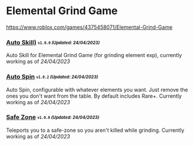 # Elemental Grind Game
https://www.roblox.com/games/4375458071/Elemental-Grind-Game

### [Auto Skill)](/ElementalGrindGame/Scripts/autoskill.lua) <sub><sup>`v1.0.0` *(Updated: 24/04/2023)*</sup></sub>
Auto Skill for Elemental Grind Game (for grinding element exp), currently working as of *24/04/2023*

### [Auto Spin](/ElementalGrindGame/Scripts/autospin.lua) <sub><sup>`v1.0.2` *(Updated: 24/04/2023)*</sup></sub>
Auto Spin, configurable with whatever elements you want. Just remove the ones you don't want from the table. By default includes Rare+. Currently working as of *24/04/2023*

### [Safe Zone](/ElementalGrindGame/Scripts/safezone.lua) <sub><sup>`v1.0.0` *(Updated: 24/04/2023)*</sup></sub>
Teleports you to a safe-zone so you aren't killed while grinding. Currently working as of *24/04/2023*
